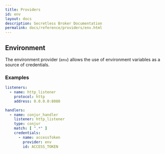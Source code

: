 ```yaml
---
title: Providers
id: env
layout: docs
description: Secretless Broker Documentation
permalink: docs/reference/providers/env.html
---
```


## Environment
The environment provider (`env`) allows the use of environment variables as a
source of credentials.

### Examples
``` yaml
listeners:
  - name: http_listener
    protocol: http
    address: 0.0.0.0:8080

handlers:
  - name: conjur_handler
    listener: http_listener
    type: conjur
    match: [ ".*" ]
    credentials:
      - name: accessToken
        provider: env
        id: ACCESS_TOKEN
```
